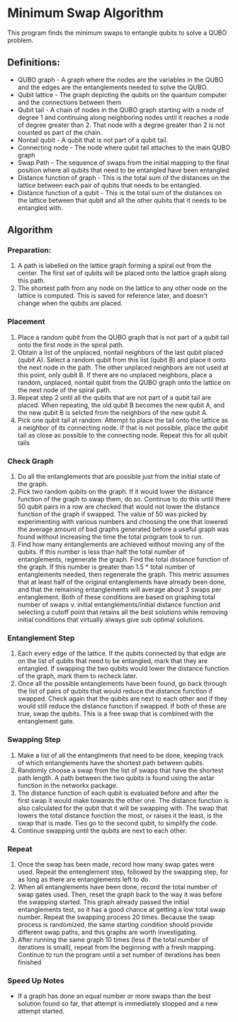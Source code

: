 # Minimum Swap Algorithm

This program finds the minimum swaps to entangle qubits to solve a QUBO problem.

## Definitions: 
* QUBO graph - A graph where the nodes are the variables in the QUBO and the edges are the entanglements needed to solve the QUBO.
* Qubit lattice - The graph depicting the qubits on the quantum computer and the connections between them
* Qubit tail - A chain of nodes in the QUBO graph starting with a node of degree 1 and continuing along neighboring nodes until it reaches a node of degree greater than 2. That node with a degree greater than 2 is not counted as part of the chain.
* Nontail qubit - A qubit that is not part of a qubit tail.
* Connecting node - The node where qubit tail attaches to the main QUBO graph
* Swap Path - The sequence of swaps from the initial mapping to the final position where all qubits that need to be entangled have been entangled
* Distance function of graph - This is the total sum of the distances on the lattice between each pair of qubits that needs to be entangled.
* Distance function of a qubit - This is the total sum of the distances on the lattice between that qubit and all the other qubits that it needs to be entangled with.

## Algorithm

### Preparation:
1. A path is labelled on the lattice graph forming a spiral out from the center. The first set of qubits will be placed onto the lattice graph along this path.
2. The shortest path from any node on the lattice to any other node on the lattice is computed. This is saved for reference later, and doesn't change when the qubits are placed.

### Placement
1. Place a random qubit from the QUBO graph that is not part of a qubit tail onto the first node in the spiral path.
2. Obtain a list of the unplaced, nontail neighbors of the last qubit placed (qubit A). Select a random qubit from this list (qubit B) and place it onto the next node in the path. The other unplaced neighbors are not used at this point, only qubit B. If there are no unplaced neighbors, place a random, unplaced, nontail qubit from the QUBO graph onto the lattice on the next node of the spiral path.
3. Repeat step 2 until all the qubits that are not part of a qubit tail are placed. When repeating, the old qubit B becomes the new qubit A, and the new qubit B is selcted from the neighbors of the new qubit A.
4. Pick one qubit tail at random. Attempt to place the tail onto the lattice as a neighbor of its connecting node. If that is not possible, place the qubit tail as close as possible to the connecting node. Repeat this for all qubit tails

### Check Graph
1. Do all the entanglements that are possible just from the initial state of the graph.
2. Pick two random qubits on the graph. If it would lower the distance function of the graph to swap them, do so. Continue to do this until there 50 qubit pairs in a row are checked that would not lower the distance function of the graph if swapped. The value of 50 was picked by experimenting with various numbers and choosing the one that lowered the average amount of bad graphs generated before a useful graph was found without increasing the time the total program took to run.
3. Find how many entanglements are achieved without moving any of the qubits. If this number is less than half the total number of entanglements, regenerate the graph. Find the total distance function of the graph. If this number is greater than 1.5 * total number of entanglements needed, then regenerate the graph. This metric assumes that at least half of the original entanglements have already been done, and that the remaining entanglements will average about 3 swaps per entanglement. Both of these conditions are based on graphing total number of swaps v. initial entanglements/initial distance function and selecting a cutoff point that retains all the best solutions while removing initial conditions that virtually always give sub optimal solutions.

### Entanglement Step
1. Each every edge of the lattice. If the qubits connected by that edge are on the list of qubits that need to be entangled, mark that they are entangled. If swapping the two qubits would lower the distance function of the graph, mark them to recheck later.
2. Once all the possible entanglements have been found, go back through the list of pairs of qubits that would reduce the distance function if swapped. Check again that the qubits are next to each other and if they would still reduce the distance function if swapped. If both of these are true, swap the qubits. This is a free swap that is combined with the entanglement gate.

### Swapping Step
1. Make a list of all the entanglments that need to be done, keeping track of which entanglements have the shortest path between qubits.
2. Randomly choose a swap from the list of swaps that have the shortest path length. A path between the two qubits is found using the astar function in the networkx package.
3. The distance function of each qubit is evaluated before and after the first swap it would make towards the other one. The distance function is also calculated for the qubit that it will be swapping with. The swap that lowers the total distance function the most, or raises it the least, is the swap that is made. Ties go to the second qubit, to simplify the code.
4. Continue swapping until the qubits are next to each other.

### Repeat
 1. Once the swap has been made, record how many swap gates were used. Repeat the entenglement step, followed by the swapping step, for as long as there are entanglements left to do.
 2. When all entanglements have been done, record the total number of swap gates used. Then, reset the graph back to the way it was before the swapping started. This graph already passed the initial entanglements test, so it has a good chance at getting a low total swap number. Repeat the swapping process 20 times. Because the swap process is randomized, the same starting condition should provide different swap paths, and this graphs are worth investigating.
 3. After running the same graph 10 times (less if the total number of iterations is small), repeat from the beginning with a fresh mapping. Continue to run the program until a set number of iterations has been finished

### Speed Up Notes
* If a graph has done an equal number or more swaps than the best solution found so far, that attempt is immediately stopped and a new attempt started.






